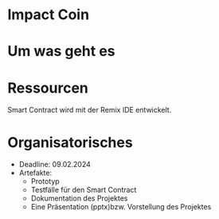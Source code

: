 # Impact Coin

# Um was geht es



# Ressourcen

Smart Contract wird mit der Remix IDE entwickelt. 

# Organisatorisches
 - Deadline: 09.02.2024
 - Artefakte:
   - Prototyp
   - Testfälle für den Smart Contract
   - Dokumentation des Projektes
   - Eine Präsentation (pptx)bzw. Vorstellung des Projektes